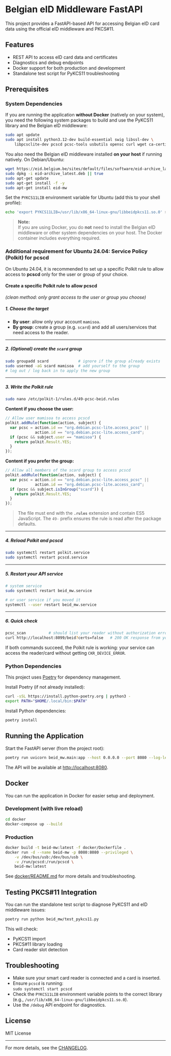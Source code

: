 # Belgian eID Middleware FastAPI

This project provides a FastAPI-based API for accessing Belgian eID card data using the official eID middleware and PKCS#11.

## Features

- REST API to access eID card data and certificates
- Diagnostics and debug endpoints
- Docker support for both production and development
- Standalone test script for PyKCS11 troubleshooting

## Prerequisites

### System Dependencies

If you are running the application **without Docker** (natively on your system), you need the following system packages to build and use the PyKCS11 library and the Belgian eID middleware:

```sh
sudo apt update
sudo apt install python3.12-dev build-essential swig libssl-dev \
    libpcsclite-dev pcscd pcsc-tools usbutils opensc curl wget ca-certificates gnupg
```

You also need the Belgian eID middleware installed **on your host** if running natively. On Debian/Ubuntu:

```sh
wget https://eid.belgium.be/sites/default/files/software/eid-archive_latest.deb
sudo dpkg -i eid-archive_latest.deb || true
sudo apt-get update
sudo apt-get install -f -y
sudo apt-get install eid-mw
```

Set the `PYKCS11LIB` environment variable for Ubuntu (add this to your shell profile):

```sh
echo 'export PYKCS11LIB=/usr/lib/x86_64-linux-gnu/libbeidpkcs11.so.0' >> ~/.bashrc
```

> **Note:**  
> If you are using Docker, you do **not** need to install the Belgian eID middleware or other system dependencies on your host. The Docker container includes everything required.

### Additional requirement for Ubuntu 24.04: Service Policy (Polkit) for pcscd

On Ubuntu 24.04, it is recommended to set up a specific Polkit rule to allow access to **pcscd** only for the user or group of your choice.

#### Create a specific Polkit rule to allow **pcscd**

*(clean method: only grant access to the user or group you choose)*

##### 1. Choose the target

- **By user**: allow only your account `mamisoa`.
- **By group**: create a group (e.g. `scard`) and add all users/services that need access to the reader.

---

##### 2. (Optional) create the `scard` group

```bash
sudo groupadd scard             # ignore if the group already exists
sudo usermod -aG scard mamisoa  # add yourself to the group
# log out / log back in to apply the new group
```

---

##### 3. Write the Polkit rule

```bash
sudo nano /etc/polkit-1/rules.d/49-pcsc-beid.rules
```

**Content if you choose the user:**

```javascript
// Allow user mamisoa to access pcscd
polkit.addRule(function(action, subject) {
  var pcsc = action.id == "org.debian.pcsc-lite.access_pcsc" ||
             action.id == "org.debian.pcsc-lite.access_card";
  if (pcsc && subject.user == "mamisoa") {
    return polkit.Result.YES;
  }
});
```

**Content if you prefer the group:**

```javascript
// Allow all members of the scard group to access pcscd
polkit.addRule(function(action, subject) {
  var pcsc = action.id == "org.debian.pcsc-lite.access_pcsc" ||
             action.id == "org.debian.pcsc-lite.access_card";
  if (pcsc && subject.isInGroup("scard")) {
    return polkit.Result.YES;
  }
});
```

> The file must end with the **`.rules`** extension and contain ES5 JavaScript.
> The `49-` prefix ensures the rule is read after the package defaults.

---

##### 4. Reload Polkit and pcscd

```bash
sudo systemctl restart polkit.service
sudo systemctl restart pcscd.service
```

---

##### 5. Restart your API service

```bash
# system service
sudo systemctl restart beid_mw.service

# or user service if you moved it
systemctl --user restart beid_mw.service
```

---

##### 6. Quick check

```bash
pcsc_scan          # should list your reader without authorization error
curl http://localhost:8099/beid?certs=false   # 200 OK response from your API
```

If both commands succeed, the Polkit rule is working: your service can access the reader/card without getting `CKR_DEVICE_ERROR`.

### Python Dependencies

This project uses [Poetry](https://python-poetry.org/) for dependency management.

Install Poetry (if not already installed):

```sh
curl -sSL https://install.python-poetry.org | python3 -
export PATH="$HOME/.local/bin:$PATH"
```

Install Python dependencies:

```sh
poetry install
```

## Running the Application

Start the FastAPI server (from the project root):

```sh
poetry run uvicorn beid_mw.main:app --host 0.0.0.0 --port 8080 --log-level debug
```

The API will be available at [http://localhost:8080](http://localhost:8080).

## Docker

You can run the application in Docker for easier setup and deployment.

### Development (with live reload)

```sh
cd docker
docker-compose up --build
```

### Production

```sh
docker build -t beid-mw:latest -f docker/Dockerfile .
docker run -d --name beid-mw -p 8080:8080 --privileged \
    -v /dev/bus/usb:/dev/bus/usb \
    -v /run/pcscd:/run/pcscd \
    beid-mw:latest
```

See [docker/README.md](docker/README.md) for more details and troubleshooting.

## Testing PKCS#11 Integration

You can run the standalone test script to diagnose PyKCS11 and eID middleware issues:

```sh
poetry run python beid_mw/test_pykcs11.py
```

This will check:

- PyKCS11 import
- PKCS#11 library loading
- Card reader slot detection

## Troubleshooting

- Make sure your smart card reader is connected and a card is inserted.
- Ensure `pcscd` is running:  
  `sudo systemctl start pcscd`
- Check the `PYKCS11LIB` environment variable points to the correct library (e.g., `/usr/lib/x86_64-linux-gnu/libbeidpkcs11.so.0`).
- Use the `/debug` API endpoint for diagnostics.

## License

MIT License

---

For more details, see the [CHANGELOG](docs/CHANGELOG.md).
